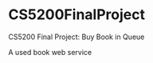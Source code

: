 CS5200FinalProject
==================

CS5200 Final Project: Buy Book in Queue

A used book web service
